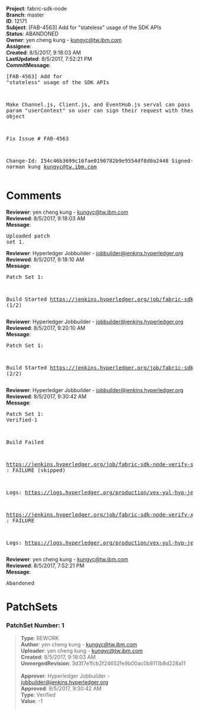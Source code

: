 <strong>Project</strong>: fabric-sdk-node<br><strong>Branch</strong>: master<br><strong>ID</strong>: 12171<br><strong>Subject</strong>: [FAB-4563] Add for "stateless" usage of the SDK APIs<br><strong>Status</strong>: ABANDONED<br><strong>Owner</strong>: yen cheng kung - kungyc@tw.ibm.com<br><strong>Assignee</strong>:<br><strong>Created</strong>: 8/5/2017, 9:18:03 AM<br><strong>LastUpdated</strong>: 8/5/2017, 7:52:21 PM<br><strong>CommitMessage</strong>:<br><pre>[FAB-4563] Add for "stateless" usage of the SDK APIs

Make Channel.js, Client.js, and EventHub.js serval can pass optional param "userContext"
so user can sign their request with these user object

Fix Issue # FAB-4563

Change-Id: I54c46b3699c16fae0190782b9e9554df8d0a2448
Signed-off-by: norman kung <kungyc@tw.ibm.com>
</pre><h1>Comments</h1><strong>Reviewer</strong>: yen cheng kung - kungyc@tw.ibm.com<br><strong>Reviewed</strong>: 8/5/2017, 9:18:03 AM<br><strong>Message</strong>: <pre>Uploaded patch set 1.</pre><strong>Reviewer</strong>: Hyperledger Jobbuilder - jobbuilder@jenkins.hyperledger.org<br><strong>Reviewed</strong>: 8/5/2017, 9:18:10 AM<br><strong>Message</strong>: <pre>Patch Set 1:

Build Started https://jenkins.hyperledger.org/job/fabric-sdk-node-verify-s390x/787/ (1/2)</pre><strong>Reviewer</strong>: Hyperledger Jobbuilder - jobbuilder@jenkins.hyperledger.org<br><strong>Reviewed</strong>: 8/5/2017, 9:20:10 AM<br><strong>Message</strong>: <pre>Patch Set 1:

Build Started https://jenkins.hyperledger.org/job/fabric-sdk-node-verify-x86_64/1319/ (2/2)</pre><strong>Reviewer</strong>: Hyperledger Jobbuilder - jobbuilder@jenkins.hyperledger.org<br><strong>Reviewed</strong>: 8/5/2017, 9:30:42 AM<br><strong>Message</strong>: <pre>Patch Set 1: Verified-1

Build Failed 

https://jenkins.hyperledger.org/job/fabric-sdk-node-verify-s390x/787/ : FAILURE (skipped)

Logs: https://logs.hyperledger.org/production/vex-yul-hyp-jenkins-1/fabric-sdk-node-verify-s390x/787

https://jenkins.hyperledger.org/job/fabric-sdk-node-verify-x86_64/1319/ : FAILURE

Logs: https://logs.hyperledger.org/production/vex-yul-hyp-jenkins-1/fabric-sdk-node-verify-x86_64/1319</pre><strong>Reviewer</strong>: yen cheng kung - kungyc@tw.ibm.com<br><strong>Reviewed</strong>: 8/5/2017, 7:52:21 PM<br><strong>Message</strong>: <pre>Abandoned</pre><h1>PatchSets</h1><h3>PatchSet Number: 1</h3><blockquote><strong>Type</strong>: REWORK<br><strong>Author</strong>: yen cheng kung - kungyc@tw.ibm.com<br><strong>Uploader</strong>: yen cheng kung - kungyc@tw.ibm.com<br><strong>Created</strong>: 8/5/2017, 9:18:03 AM<br><strong>UnmergedRevision</strong>: 3d3f7e1fcb2f24652fe9b00ac0b8111b8d228a11<br><br><strong>Approver</strong>: Hyperledger Jobbuilder - jobbuilder@jenkins.hyperledger.org<br><strong>Approved</strong>: 8/5/2017, 9:30:42 AM<br><strong>Type</strong>: Verified<br><strong>Value</strong>: -1<br><br></blockquote>